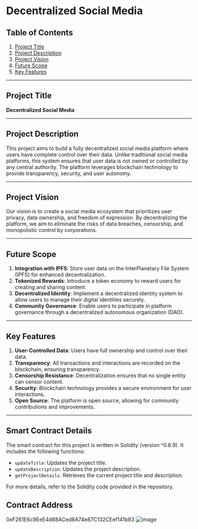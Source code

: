 # Decentralized Social Media

## Table of Contents
1. [Project Title](#project-title)
2. [Project Description](#project-description)
3. [Project Vision](#project-vision)
4. [Future Scope](#future-scope)
5. [Key Features](#key-features)

---

## Project Title
**Decentralized Social Media**

---

## Project Description
This project aims to build a fully decentralized social media platform where users have complete control over their data. Unlike traditional social media platforms, this system ensures that user data is not owned or controlled by any central authority. The platform leverages blockchain technology to provide transparency, security, and user autonomy.

---

## Project Vision
Our vision is to create a social media ecosystem that prioritizes user privacy, data ownership, and freedom of expression. By decentralizing the platform, we aim to eliminate the risks of data breaches, censorship, and monopolistic control by corporations.

---

## Future Scope
1. **Integration with IPFS**: Store user data on the InterPlanetary File System (IPFS) for enhanced decentralization.
2. **Tokenized Rewards**: Introduce a token economy to reward users for creating and sharing content.
3. **Decentralized Identity**: Implement a decentralized identity system to allow users to manage their digital identities securely.
4. **Community Governance**: Enable users to participate in platform governance through a decentralized autonomous organization (DAO).

---

## Key Features
1. **User-Controlled Data**: Users have full ownership and control over their data.
2. **Transparency**: All transactions and interactions are recorded on the blockchain, ensuring transparency.
3. **Censorship Resistance**: Decentralization ensures that no single entity can censor content.
4. **Security**: Blockchain technology provides a secure environment for user interactions.
5. **Open Source**: The platform is open source, allowing for community contributions and improvements.

---

## Smart Contract Details
The smart contract for this project is written in Solidity (version ^0.8.9). It includes the following functions:
- `updateTitle`: Updates the project title.
- `updateDescription`: Updates the project description.
- `getProjectDetails`: Retrieves the current project title and description.

For more details, refer to the Solidity code provided in the repository.
## Contract Address 
0xF261E6c9EeE4d88ACed8A74e87C132CEef141b83
![image](https://github.com/user-attachments/assets/86b2fab9-1bc4-41ea-8a90-8e1cabd110e0)
